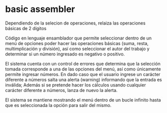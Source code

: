 # basic assembler
Dependiendo de la selecion de operaciones, relaiza las operaciones básicas de 2 dígitos

Código en lenguaje ensamblador que permite seleccionar dentro de un menú de opciones poder hacer las operaciones básicas (suma, resta, multimplicación y división), así como seleccionar el autor del trabajo y determinar si un número ingresado es negativo o positivo.

El sistema cuenta con un control de errores que determina que la selección tomada corresponde a una de las opciones del menú, así como únicamente permite ingresar números. En dado caso que el usuario ingrese un carácter diferente a números salta una alerta (warning) informando que la entrada es inválida; Además si se pretende hacer los cálculos usando cualquier carácter diferente a números, lanza de nuevo la alerta.

El sistema se mantiene mostrando el menú dentro de un bucle infinito hasta que es seleccionada la opción para salir del mismo.
